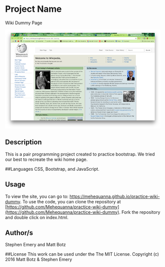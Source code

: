 # Project Name
Wiki Dummy Page

![screenshot of project](wikidummy.png)

## Description
This is a pair programming project created to practice bootstrap. We tried our best to recreate the wiki home page.

##Languages
CSS, Bootstrap, and JavaScript.

## Usage
To view the site, you can go to: https://mehequanna.github.io/practice-wiki-dummy.
To use the code, you can clone the repository at [https://github.com/Mehequanna/practice-wiki-dummy](https://github.com/Mehequanna/practice-wiki-dummy).
Fork the repository and double click on index.html.

## Author/s
Stephen Emery and Matt Botz

##License
This work can be used under the The MIT License.
Copyright (c) 2016 Matt Botz & Stephen Emery
